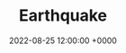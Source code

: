 ---
layout: post
title: "Earthquake"
img: earthquake/Earthquake_v1_Panel_1.png
date: 2022-08-25 12:00:00 +0000
description: Description
tag: [Comic]
comic:
    - earthquake/Earthquake_v1_Panel_1.png
    - earthquake/Earthquake_v1_Panel_2.png
    - earthquake/Earthquake_v1_Panel_3.png
    - earthquake/Earthquake_v1_Panel_4.png
    - earthquake/Earthquake_v1_Panel_5.png
    - earthquake/Earthquake_v1_Panel_6.png
---